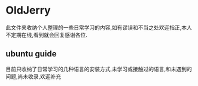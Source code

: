 # OldJerry
此文件夹收纳个人整理的一些日常学习的内容,如有谬误和不当之处欢迎指正,本人不定期在线,看到就会回复感谢各位.
## ubuntu guide
目前只收纳了日常学习的几种语言的安装方式,未学习或接触过的语言,和未遇到的问题,尚未收录,欢迎补充


